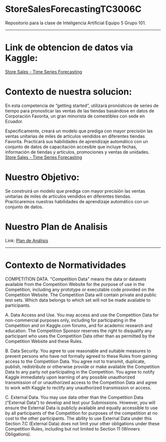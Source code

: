 # StoreSalesForecastingTC3006C
Repositorio para la clase de Inteligencia Artificial Equipo 5 Grupo 101.

***

# Link de obtencion de datos via Kaggle: 
[Store Sales - Time Series Forecasting](https://www.kaggle.com/competitions/store-sales-time-series-forecasting/data)

# Contexto de nuestra solucion: 

En esta competencia de “getting started”, utilizará pronósticos de series de tiempo para pronosticar las ventas de las tiendas basándose en datos de Corporación Favorita, un gran minorista de comestibles con sede en Ecuador.

Específicamente, creará un modelo que prediga con mayor precisión las ventas unitarias de miles de artículos vendidos en diferentes tiendas Favorita. Practicará sus habilidades de aprendizaje automático con un conjunto de datos de capacitación accesible que incluye fechas, información de tiendas y artículos, promociones y ventas de unidades.
[Store Sales - Time Series Forecasting](https://www.kaggle.com/competitions/store-sales-time-series-forecasting/overview)

# Nuestro Objetivo: 
Se construirá un modelo que prediga con mayor precisión las ventas unitarias de miles de artículos vendidos en diferentes tiendas. Practicaremos nuestras habilidades de aprendizaje automático con un conjunto de datos.

# Nuestro Plan de Analisis
Link: [Plan de Análisis](https://docs.google.com/document/d/1tmQ7JMXrZ8Goj4j6U5SQN85s1fFLP23tuDbRu2HGQRs/edit?usp=sharing)

***

# Contexto de Normatividades

COMPETITION DATA. "Competition Data" means the data or datasets available from the Competition Website for the purpose of use in the Competition, including any prototype or executable code provided on the Competition Website. The Competition Data will contain private and public test sets. Which data belongs to which set will not be made available to participants.

A. Data Access and Use. You may access and use the Competition Data for non-commercial purposes only, including for participating in the Competition and on Kaggle.com forums, and for academic research and education. The Competition Sponsor reserves the right to disqualify any participant who uses the Competition Data other than as permitted by the Competition Website and these Rules.

B. Data Security. You agree to use reasonable and suitable measures to prevent persons who have not formally agreed to these Rules from gaining access to the Competition Data. You agree not to transmit, duplicate, publish, redistribute or otherwise provide or make available the Competition Data to any party not participating in the Competition. You agree to notify Kaggle immediately upon learning of any possible unauthorized transmission of or unauthorized access to the Competition Data and agree to work with Kaggle to rectify any unauthorized transmission or access.

C. External Data. You may use data other than the Competition Data (“External Data”) to develop and test your Submissions. However, you will ensure the External Data is publicly available and equally accessible to use by all participants of the Competition for purposes of the competition at no cost to the other participants. The ability to use External Data under this Section 7.C (External Data) does not limit your other obligations under these Competition Rules, including but not limited to Section 11 (Winners Obligations).
